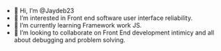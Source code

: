 - 👋 Hi, I’m @Jaydeb23
- 👀 I’m interested in Front end software user interface reliability.
- 🌱 I’m currently learning Framework work JS.
- 💞️ I’m looking to collaborate on Front End development intimicy and all about debugging and problem solving.
  

<!---
Jaydeb23/Jaydeb23 is a ✨ special ✨ repository because its `README.md` (this file) appears on your GitHub profile.
You can click the Preview link to take a look at your changes.
--->
